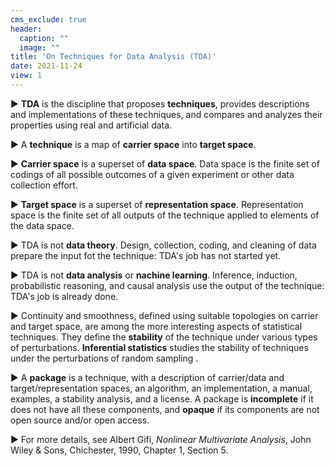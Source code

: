 ```yaml
---
cms_exclude: true
header:
  caption: ""
  image: ""
title: 'On Techniques for Data Analysis (TDA)'
date: 2021-11-24
view: 1
---
```


&#9658; **TDA** is the discipline that proposes **techniques**, provides descriptions and implementations of these techniques, and compares and analyzes their properties using real and artificial data. 

&#9658; A **technique** is a map of **carrier space** into **target space**.

&#9658; **Carrier space** is a superset of **data space**. Data space is the finite set of codings of all possible outcomes of a given experiment or other data collection effort. 

&#9658; **Target space** is a superset of **representation space**. Representation space is the finite set of all outputs of the technique applied to elements of the data space.

&#9658;  TDA is not **data theory**. Design, collection, coding, and cleaning of data prepare the input fot the technique: TDA's job has not started yet.

&#9658; TDA is not **data analysis** or **nachine learning**. Inference, induction, probabilistic reasoning, and causal analysis use the output of the technique: TDA's job is already done.
 
&#9658; Continuity and smoothness, defined using suitable topologies on carrier and target space, are among the more interesting aspects of statistical techniques. They define the **stability** of the technique under various types of perturbations. **Inferential statistics** studies the stability of techniques under the perturbations of random sampling .

&#9658; A **package** is a technique, with a description of carrier/data and target/representation spaces,  an algorithm, an implementation, a manual, examples, a stability analysis, and a license. A package is **incomplete** if it does not have all these components, and **opaque** if its components are not open source and/or open access.

&#9658; For more details, see Albert Gifi, *Nonlinear Multivariate Analysis*,
John Wiley & Sons, Chichester, 1990, Chapter 1, Section 5.



